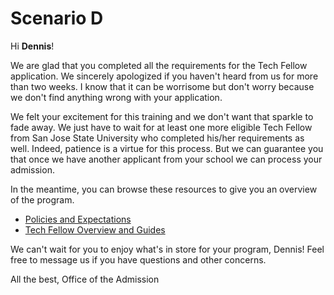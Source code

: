 # Scenario D

Hi **Dennis**!

We are glad that you completed all the requirements for the Tech Fellow application. We sincerely apologized if you haven't heard from us for more than two weeks. I know that it can be worrisome but don't worry because we don't find anything wrong with your application.

We felt your excitement for this training and we don't want that sparkle to fade away. We just have to wait for at least one more eligible Tech Fellow from San Jose State University who completed his/her requirements as well. Indeed, patience is a virtue for this process. But we can guarantee you that once we have another applicant from your school we can process your admission.

In the meantime, you can browse these resources to give you an overview of the program. 

* [Policies and Expectations](https://courses.codepath.com/snippets/cybersecurity_university/course_overview#heading-course-policies)
* [Tech Fellow Overview and Guides](https://github.com/wnbrtjms/Round2TaskAdmission/blob/main/TechFellowGuides)

We can't wait for you to enjoy what's in store for your program, Dennis! Feel free to message us if you have questions and other concerns.


All the best,
Office of the Admission
